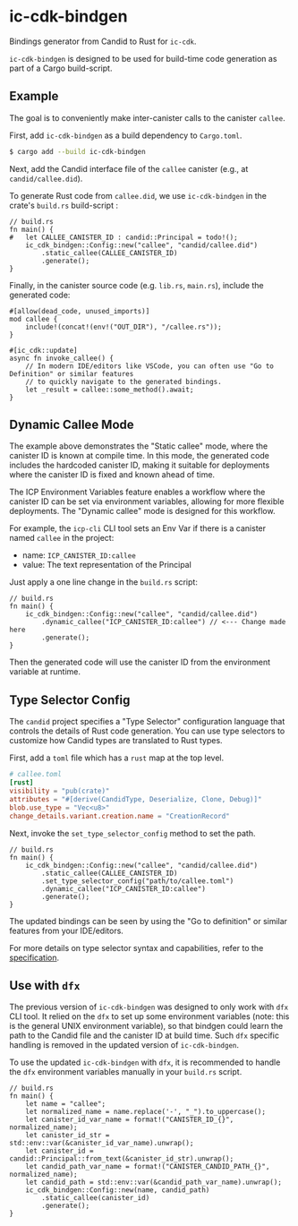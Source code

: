 # ic-cdk-bindgen

Bindings generator from Candid to Rust for `ic-cdk`.

`ic-cdk-bindgen` is designed to be used for build-time code generation as part of a Cargo build-script.

## Example

The goal is to conveniently make inter-canister calls to the canister `callee`.

First, add `ic-cdk-bindgen` as a build dependency to `Cargo.toml`.

```bash
$ cargo add --build ic-cdk-bindgen
```

Next, add the Candid interface file of the `callee` canister (e.g., at `candid/callee.did`).

To generate Rust code from `callee.did`, we use `ic-cdk-bindgen` in the crate's `build.rs` build-script :

```rust,no_run
// build.rs
fn main() {
#   let CALLEE_CANISTER_ID : candid::Principal = todo!();
    ic_cdk_bindgen::Config::new("callee", "candid/callee.did")
        .static_callee(CALLEE_CANISTER_ID)
        .generate();
}
```

Finally, in the canister source code (e.g. `lib.rs`, `main.rs`), include the generated code:

```rust,ignore
#[allow(dead_code, unused_imports)]
mod callee {
    include!(concat!(env!("OUT_DIR"), "/callee.rs"));
}

#[ic_cdk::update]
async fn invoke_callee() {
    // In modern IDE/editors like VSCode, you can often use "Go to Definition" or similar features
    // to quickly navigate to the generated bindings.
    let _result = callee::some_method().await;
}
```

## Dynamic Callee Mode

The example above demonstrates the "Static callee" mode, where the canister ID is known at compile time.
In this mode, the generated code includes the hardcoded canister ID, making it suitable for deployments
where the canister ID is fixed and known ahead of time.

The ICP Environment Variables feature enables a workflow where the canister ID can be set via
environment variables, allowing for more flexible deployments. The "Dynamic callee" mode is designed for this workflow.

For example, the `icp-cli` CLI tool sets an Env Var if there is a canister named `callee` in the project:
- name: `ICP_CANISTER_ID:callee`
- value: The text representation of the Principal

Just apply a one line change in the `build.rs` script:

```rust,no_run
// build.rs
fn main() {
    ic_cdk_bindgen::Config::new("callee", "candid/callee.did")
        .dynamic_callee("ICP_CANISTER_ID:callee") // <--- Change made here
        .generate();
}
```

Then the generated code will use the canister ID from the environment variable at runtime.

## Type Selector Config

The `candid` project specifies a "Type Selector" configuration language that controls the details of Rust code generation.
You can use type selectors to customize how Candid types are translated to Rust types.

First, add a `toml` file which has a `rust` map at the top level.

```toml
# callee.toml
[rust]
visibility = "pub(crate)"
attributes = "#[derive(CandidType, Deserialize, Clone, Debug)]"
blob.use_type = "Vec<u8>"
change_details.variant.creation.name = "CreationRecord"
```

Next, invoke the `set_type_selector_config` method to set the path.

```rust,no_run
// build.rs
fn main() {
    ic_cdk_bindgen::Config::new("callee", "candid/callee.did")
        .static_callee(CALLEE_CANISTER_ID)
        .set_type_selector_config("path/to/callee.toml")
        .dynamic_callee("ICP_CANISTER_ID:callee")
        .generate();
}
```

The updated bindings can be seen by using the "Go to definition" or similar features from your IDE/editors.

For more details on type selector syntax and capabilities, refer to the [specification](https://github.com/dfinity/candid/blob/master/spec/Type-selector.md#rust-binding-configuration).


## Use with `dfx`

The previous version of `ic-cdk-bindgen` was designed to only work with `dfx` CLI tool.
It relied on the `dfx` to set up some environment variables (note: this is the general UNIX environment variable),
so that bindgen could learn the path to the Candid file and the canister ID at build time.
Such `dfx` specific handling is removed in the updated version of `ic-cdk-bindgen`.

To use the updated `ic-cdk-bindgen` with `dfx`, it is recommended to handle the `dfx` environment variables manually in your `build.rs` script.

```rust,no_run
// build.rs
fn main() {
    let name = "callee";
    let normalized_name = name.replace('-', "_").to_uppercase();
    let canister_id_var_name = format!("CANISTER_ID_{}", normalized_name);
    let canister_id_str = std::env::var(&canister_id_var_name).unwrap();
    let canister_id = candid::Principal::from_text(&canister_id_str).unwrap();
    let candid_path_var_name = format!("CANISTER_CANDID_PATH_{}", normalized_name);
    let candid_path = std::env::var(&candid_path_var_name).unwrap();
    ic_cdk_bindgen::Config::new(name, candid_path)
        .static_callee(canister_id)
        .generate();
}
```
